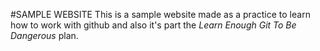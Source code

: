 #SAMPLE WEBSITE
This is a sample website made as a practice to learn how to work with github and also it's part the *Learn Enough Git To Be Dangerous* plan.
